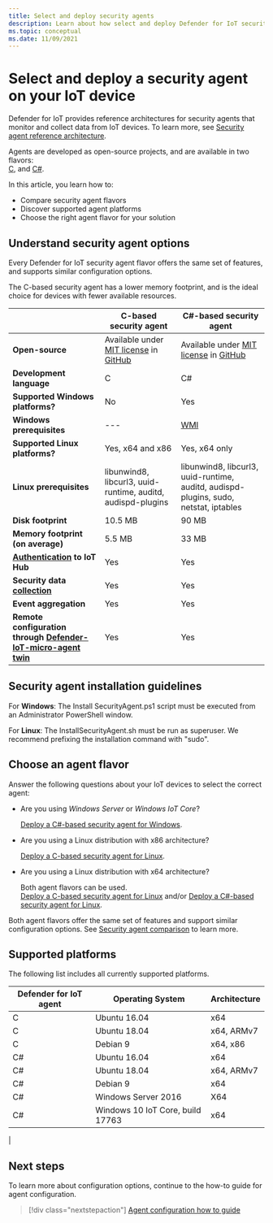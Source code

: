 ```yaml
---
title: Select and deploy security agents
description: Learn about how select and deploy Defender for IoT security agents on IoT devices.
ms.topic: conceptual
ms.date: 11/09/2021
---
```


# Select and deploy a security agent on your IoT device

Defender for IoT provides reference architectures for security agents that monitor and collect data from IoT devices.
To learn more, see [Security agent reference architecture](security-agent-architecture.md).

Agents are developed as open-source projects, and are available in two flavors: <br> [C](https://aka.ms/iot-security-github-c), and [C#](https://aka.ms/iot-security-github-cs).

In this article, you learn how to:
- Compare security agent flavors
- Discover supported agent platforms
- Choose the right agent flavor for your solution

## Understand security agent options

Every Defender for IoT security agent flavor offers the same set of features, and supports similar configuration options.

The C-based security agent has a lower memory footprint, and is the ideal choice for devices with fewer available resources.

|     | C-based security agent | C#-based security agent |
| --- | ----------- | --------- |
| **Open-source** | Available under [MIT license](https://en.wikipedia.org/wiki/MIT_License) in [GitHub](https://aka.ms/iot-security-github-c) | Available under [MIT license](https://en.wikipedia.org/wiki/MIT_License) in [GitHub](https://aka.ms/iot-security-github-cs) |
| **Development language**    | C | C# |
| **Supported Windows platforms?** | No | Yes |
| **Windows prerequisites** | --- | [WMI](/windows/desktop/wmisdk/) |
| **Supported Linux platforms?** | Yes, x64 and x86 | Yes, x64 only |
| **Linux prerequisites** | libunwind8, libcurl3, uuid-runtime, auditd, audispd-plugins | libunwind8, libcurl3, uuid-runtime, auditd, audispd-plugins, sudo, netstat, iptables |
| **Disk footprint** | 10.5 MB | 90 MB |
| **Memory footprint (on average)** | 5.5 MB | 33 MB |
| **[Authentication](concept-security-agent-authentication-methods.md) to IoT Hub** | Yes | Yes |
| **Security data [collection](how-to-agent-configuration.md#supported-security-events)** | Yes | Yes |
| **Event aggregation** | Yes | Yes |
| **Remote configuration through [Defender-IoT-micro-agent twin](concept-security-module.md)** | Yes | Yes |

## Security agent installation guidelines

For **Windows**:
The Install SecurityAgent.ps1 script must be executed from an Administrator PowerShell window.

For **Linux**:
The InstallSecurityAgent.sh must be run as superuser. We recommend prefixing the installation command with "sudo".

## Choose an agent flavor

Answer the following questions about your IoT devices to select the correct agent:

- Are you using _Windows Server_ or _Windows IoT Core_?

    [Deploy a C#-based security agent for Windows](how-to-deploy-windows-cs.md).

- Are you using a Linux distribution with x86 architecture?

    [Deploy a C-based security agent for Linux](how-to-deploy-linux-c.md).

- Are you using a Linux distribution with x64 architecture?

    Both agent flavors can be used. <br>
    [Deploy a C-based security agent for Linux](how-to-deploy-linux-c.md) and/or
    [Deploy a C#-based security agent for Linux](how-to-deploy-linux-cs.md).

Both agent flavors offer the same set of features and support similar configuration options.
See [Security agent comparison](how-to-deploy-agent.md#understand-security-agent-options) to learn more.

## Supported platforms

The following list includes all currently supported platforms.

|Defender for IoT agent |Operating System |Architecture |
|--------------|------------|--------------|
|C|Ubuntu 16.04 |    x64|
|C|Ubuntu 18.04 |    x64, ARMv7|
|C|Debian 9 |    x64, x86|
|C#|Ubuntu 16.04     |x64|
|C#|Ubuntu 18.04    |x64, ARMv7|
|C#|Debian 9    |x64|
|C#|Windows Server 2016|    X64|
|C#|Windows 10 IoT Core, build 17763    |x64|
|

## Next steps

To learn more about configuration options, continue to the how-to guide for agent configuration.
> [!div class="nextstepaction"]
> [Agent configuration how to guide](./how-to-agent-configuration.md)
